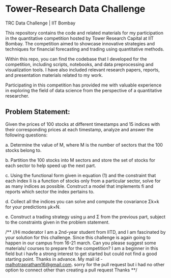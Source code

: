 # Tower-Research Data Challenge
TRC Data Challenge | IIT Bombay

This repository contains the code and related materials for my participation in the quantitative competition hosted by Tower Research Capital at IIT Bombay. The competition aimed to showcase innovative strategies and techniques for financial forecasting and trading using quantitative methods.

Within this repo, you can find the codebase that I developed for the competition, including scripts, notebooks, and data preprocessing and visualization tools. I have also included relevant research papers, reports, and presentation materials related to my work.

Participating in this competition has provided me with valuable experience in exploring the field of data science from the perspective of a quantitative researcher.

## Problem Statement:
Given the prices of 100 stocks at different timestamps and 15 indices with their corresponding prices at each timestamp, analyze and answer the following questions: 

a. Determine the value of M, where M is the number of sectors that the 100 stocks belong to.

b. Partition the 100 stocks into M sectors and store the set of stocks for each sector to help speed up the next part.

c. Using the functional form given in equation (1) and the constraint that each index Ii is a function of stocks only from a particular sector, solve for as many indices as possible. Construct a model that implements fi and reports which sector the index pertains to.

d. Collect all the indices you can solve and compute the covariance Σk×k for your predictions µk×N.

e. Construct a trading strategy using µ and Σ from the previous part, subject to the constraints given in the problem statement.


/**
//Hi moderator
I am a 2nd-year student from IITD, and I am fascinated by your solution for this challenge. Since this challenge is again going to happen in our campus from 16-21 march. Can you please suggest some materials/ courses to prepare for the competition? I am a beginner in this field but i havfe a strong interest to get started but could not find a good starting point. Thanks in advance. My mail id - malhotrapratham16@gmail.com.
sorry for the pull request but i had no other option to connect other than creating a pull request
Thanks
**/
